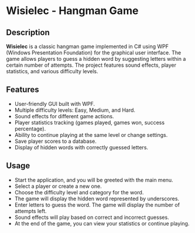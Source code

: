 # Wisielec - Hangman Game

## Description

**Wisielec** is a classic hangman game implemented in C# using WPF (Windows Presentation Foundation) for the graphical user interface. The game allows players to guess a hidden word by suggesting letters within a certain number of attempts. The project features sound effects, player statistics, and various difficulty levels.

## Features

- User-friendly GUI built with WPF.
- Multiple difficulty levels: Easy, Medium, and Hard.
- Sound effects for different game actions.
- Player statistics tracking (games played, games won, success percentage).
- Ability to continue playing at the same level or change settings.
- Save player scores to a database.
- Display of hidden words with correctly guessed letters.

## Usage
- Start the application, and you will be greeted with the main menu.
- Select a player or create a new one.
- Choose the difficulty level and category for the word.
- The game will display the hidden word represented by underscores.
- Enter letters to guess the word. The game will display the number of attempts left.
- Sound effects will play based on correct and incorrect guesses.
- At the end of the game, you can view your statistics or continue playing.
